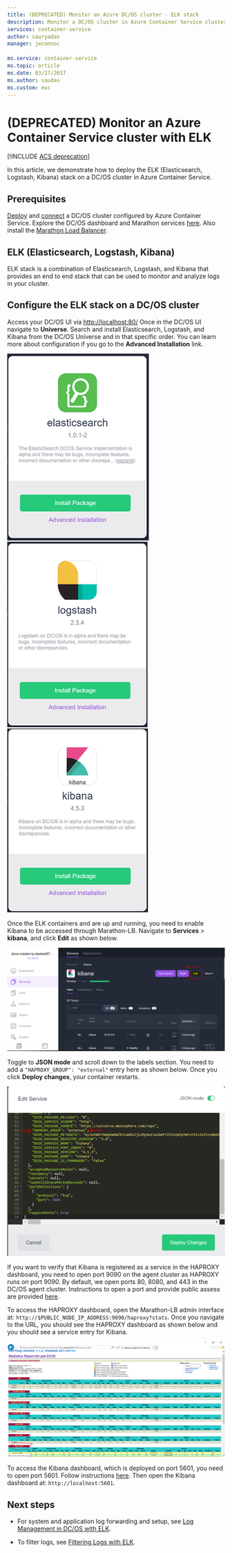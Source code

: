 ```yaml
---
title: (DEPRECATED) Monitor an Azure DC/OS cluster - ELK stack
description: Monitor a DC/OS cluster in Azure Container Service cluster with ELK (Elasticsearch, Logstash, and Kibana).
services: container-service
author: sauryadas
manager: jeconnoc

ms.service: container-service
ms.topic: article
ms.date: 03/27/2017
ms.author: saudas
ms.custom: mvc
---
```


# (DEPRECATED) Monitor an Azure Container Service cluster with ELK

[!INCLUDE [ACS deprecation](../../../includes/container-service-deprecation.md)]

In this article, we demonstrate how to deploy the ELK (Elasticsearch, Logstash, Kibana) stack on a DC/OS cluster in Azure Container Service. 

## Prerequisites
[Deploy](container-service-deployment.md) and [connect](../container-service-connect.md) a DC/OS cluster configured by 
Azure Container Service. Explore the DC/OS dashboard and Marathon services [here](container-service-mesos-marathon-ui.md). Also install the [Marathon Load Balancer](container-service-load-balancing.md).


## ELK (Elasticsearch, Logstash, Kibana)
ELK stack is a combination of Elasticsearch, Logstash, and Kibana that provides an end to end stack that can be used to monitor and analyze logs in your cluster.

## Configure the ELK stack on a DC/OS cluster
Access your DC/OS UI via [http://localhost:80/](http://localhost:80/) Once in the DC/OS UI navigate to **Universe**. Search and 
install Elasticsearch, Logstash, and Kibana from the DC/OS Universe and in that specific order. You can learn more about configuration 
if you go to the **Advanced Installation** link.

![ELK1](./media/container-service-monitoring-elk/elk1.PNG) ![ELK2](./media/container-service-monitoring-elk/elk2.PNG) ![ELK3](./media/container-service-monitoring-elk/elk3.PNG) 

Once the ELK containers and are up and running, you need to enable Kibana to be accessed through Marathon-LB. Navigate to 
**Services** > **kibana**, and click **Edit** as shown below.

![ELK4](./media/container-service-monitoring-elk/elk4.PNG)


Toggle to **JSON mode** and scroll down to the labels section.
You need to add a `"HAPROXY_GROUP": "external"` entry here as shown below.
Once you click **Deploy changes**, your container restarts.

![ELK5](./media/container-service-monitoring-elk/elk5.PNG)


If you want to verify that Kibana is registered as a service in the HAPROXY dashboard, you need to open port 9090 on the agent cluster as HAPROXY runs on port 9090.
By default, we open ports 80, 8080, and 443 in the DC/OS agent cluster.
Instructions to open a port and provide public assess are provided [here](container-service-enable-public-access.md).

To access the HAPROXY dashboard, open the Marathon-LB admin interface at:
`http://$PUBLIC_NODE_IP_ADDRESS:9090/haproxy?stats`.
Once you navigate to the URL, you should see the HAPROXY dashboard as shown below and you should see a service entry for Kibana.

![ELK6](./media/container-service-monitoring-elk/elk6.PNG)


To access the Kibana dashboard, which is deployed on port 5601, you need to open port 5601. Follow instructions [here](container-service-enable-public-access.md). Then open the Kibana dashboard at:
`http://localhost:5601`.

## Next steps

* For system and application log forwarding and setup, see [Log Management in DC/OS with ELK](https://docs.mesosphere.com/1.8/administration/logging/elk/).

* To filter logs, see [Filtering Logs with ELK](https://docs.mesosphere.com/1.8/administration/logging/filter-elk/). 

 

